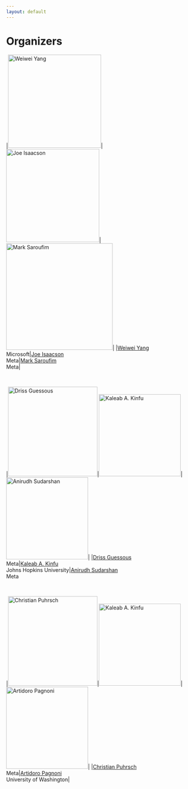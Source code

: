 ```yaml
---
layout: default
---
```


# Organizers

|<img src="https://www.microsoft.com/en-us/research/uploads/prod/2021/03/img.jpg" alt="Weiwei Yang" width="250"/>|<img src="https://cdn.platohq.com/assets/users/avatars/06cbdafa-0898-45c3-a325-cc810f83567f.png?tr=w-400,h-400" alt="Joe Isaacson" width="250"/>|<img src="https://valleyml.ai/wp-content/uploads/2021/04/Marc-Saroufim.jpg" alt="Mark Saroufim" width="286"/>|
|[Weiwei Yang](https://www.microsoft.com/en-us/research/people/weiwya/)<br />Microsoft|[Joe Isaacson](https://www.linkedin.com/in/joe-isaacson-9593202a)<br />Meta|[Mark Saroufim](https://www.marksaroufim.com/)<br />Meta|

<br />

|<img src="https://avatars.githubusercontent.com/u/32754868?v=4" alt="Driss Guessous" width="240"/>|<img src="http://kaleabalemayehu.com/src/img/a.jpeg" alt="Kaleab A. Kinfu" width="220"/>|<img src="https://media.licdn.com/dms/image/C5603AQHQzm2JQMcgvg/profile-displayphoto-shrink_800_800/0/1547417340764?e=2147483647&v=beta&t=48iLE9oigz6ltk9OOsIOeqFH7dx8C6m9-cCkhACkF9o" alt="Anirudh Sudarshan" width="220"/>|
|[Driss Guessous](https://github.com/drisspg)<br />Meta|[Kaleab A. Kinfu](http://kinfu.me/)<br />Johns Hopkins University|[Anirudh Sudarshan](https://www.linkedin.com/in/animan123/)<br />Meta

<br />

|<img src="https://scontent-sjc3-1.xx.fbcdn.net/v/t39.8562-6/276016023_337274635089806_8186185571950628705_n.jpg" alt="Christian Puhrsch" width="240"/>|<img src="http://kaleabalemayehu.com/src/img/a.jpeg" alt="Kaleab A. Kinfu" width="220"/>|<img src="https://artidoro.github.io/images/Artidoro_Pagnoni.jpg" alt="Artidoro Pagnoni" width="220"/>|
|[Christian Puhrsch](https://research.facebook.com/people/puhrsch-christian/)<br />Meta|[Artidoro Pagnoni](https://artidoro.github.io/)<br />University of Washington|

<br />